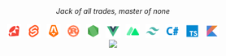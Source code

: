 <div align="center">
	<em>Jack of all trades, master of none</em>
	<br>
	<br>
	<a href="https://ruby-lang.org"><img src="https://raw.githubusercontent.com/PKief/vscode-material-icon-theme/main/icons/ruby.svg" height="28" /></a>&ensp;
	<a href="https://svelte.dev"><img src="https://raw.githubusercontent.com/PKief/vscode-material-icon-theme/main/icons/svelte.svg" height="28" /></a>&ensp;
	<a href="https://astro.build"><img src="https://raw.githubusercontent.com/PKief/vscode-material-icon-theme/main/icons/astro.svg" height="28" /></a>&ensp;
	<a href="https://rust-lang.org"><img src="https://raw.githubusercontent.com/PKief/vscode-material-icon-theme/main/icons/rust.svg" height="28" /></a>&ensp;
	<a href="https://nodejs.org"><img src="https://raw.githubusercontent.com/PKief/vscode-material-icon-theme/main/icons/nodejs_alt.svg" height="28" /></a>&ensp;
	<a href="https://vuejs.org"><img src="https://raw.githubusercontent.com/PKief/vscode-material-icon-theme/main/icons/vue.svg" height="28" /></a>&ensp;
	<a href="https://nuxt.com"><img src="https://raw.githubusercontent.com/PKief/vscode-material-icon-theme/main/icons/nuxt.svg" height="28" /></a>&ensp;
	<a href="https://tailwindcss.com"><img src="https://raw.githubusercontent.com/PKief/vscode-material-icon-theme/main/icons/tailwindcss.svg" height="28" /></a>&ensp;
	<a href="https://docs.microsoft.com/en-us/dotnet/csharp"><img src="https://raw.githubusercontent.com/PKief/vscode-material-icon-theme/main/icons/csharp.svg" height="28" /></a>&ensp;
	<a href="https://typescriptlang.org"><img src="https://raw.githubusercontent.com/PKief/vscode-material-icon-theme/main/icons/typescript.svg" height="28" /></a>&ensp;
	<a href="https://kotlinlang.org"><img src="https://raw.githubusercontent.com/PKief/vscode-material-icon-theme/main/icons/kotlin.svg" height="28" /></a>
	<br>
    <a href><img src="https://github-readme-stats.vercel.app/api/top-langs/?username=xiBread&layout=compact&langs_count=6&bg_color=0d1117&text_color=BBBBBB&title_color=F87171&hide_border=true&hide_title=true" /></a>
</div>
